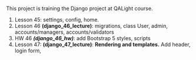 This project is training the Django project at QALight course.

1. Lesson 45: settings, config, home.
2. Lesson 46 **(django_46_lecture)**: migrations, class User, admin, accounts/managers, accounts/validators
3. HW 46 ***(django_46_hw)***: add Bootstrap 5 styles, scripts
4. Lesson 47: **(django_47_lecture)**: **Rendering and templates.** Add header, login form, 
